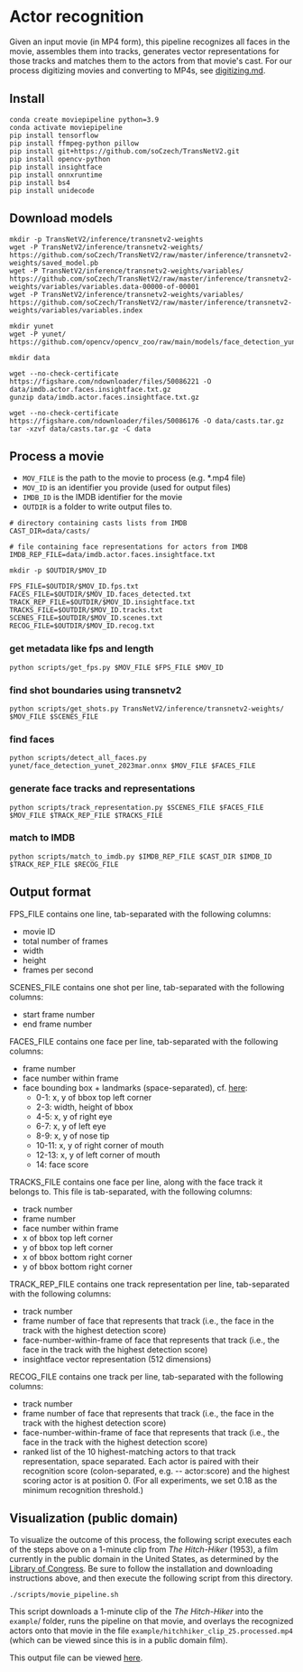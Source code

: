 # Actor recognition

Given an input movie (in MP4 form), this pipeline recognizes all faces in the movie, assembles them into tracks, generates vector representations for those tracks and matches them to the actors from that movie's cast.  For our process digitizing movies and converting to MP4s, see [digitizing.md](digitizing.md).

## Install

```
conda create moviepipeline python=3.9
conda activate moviepipeline
pip install tensorflow
pip install ffmpeg-python pillow
pip install git+https://github.com/soCzech/TransNetV2.git
pip install opencv-python
pip install insightface
pip install onnxruntime
pip install bs4
pip install unidecode
```

## Download models

```
mkdir -p TransNetV2/inference/transnetv2-weights
wget -P TransNetV2/inference/transnetv2-weights/ https://github.com/soCzech/TransNetV2/raw/master/inference/transnetv2-weights/saved_model.pb
wget -P TransNetV2/inference/transnetv2-weights/variables/ https://github.com/soCzech/TransNetV2/raw/master/inference/transnetv2-weights/variables/variables.data-00000-of-00001
wget -P TransNetV2/inference/transnetv2-weights/variables/ https://github.com/soCzech/TransNetV2/raw/master/inference/transnetv2-weights/variables/variables.index

mkdir yunet
wget -P yunet/ https://github.com/opencv/opencv_zoo/raw/main/models/face_detection_yunet/face_detection_yunet_2023mar.onnx

mkdir data

wget --no-check-certificate https://figshare.com/ndownloader/files/50086221 -O data/imdb.actor.faces.insightface.txt.gz
gunzip data/imdb.actor.faces.insightface.txt.gz

wget --no-check-certificate https://figshare.com/ndownloader/files/50086176 -O data/casts.tar.gz
tar -xzvf data/casts.tar.gz -C data
```

## Process a movie

* `MOV_FILE` is the path to the movie to process (e.g. *.mp4 file)
* `MOV_ID` is an identifier you provide (used for output files)
* `IMDB_ID` is the IMDB identifier for the movie
* `OUTDIR` is a folder to write output files to.

```
# directory containing casts lists from IMDB 
CAST_DIR=data/casts/

# file containing face representations for actors from IMDB
IMDB_REP_FILE=data/imdb.actor.faces.insightface.txt

mkdir -p $OUTDIR/$MOV_ID

FPS_FILE=$OUTDIR/$MOV_ID.fps.txt
FACES_FILE=$OUTDIR/$MOV_ID.faces_detected.txt
TRACK_REP_FILE=$OUTDIR/$MOV_ID.insightface.txt
TRACKS_FILE=$OUTDIR/$MOV_ID.tracks.txt
SCENES_FILE=$OUTDIR/$MOV_ID.scenes.txt
RECOG_FILE=$OUTDIR/$MOV_ID.recog.txt

```

### get metadata like fps and length

```
python scripts/get_fps.py $MOV_FILE $FPS_FILE $MOV_ID
```

### find shot boundaries using transnetv2

`python scripts/get_shots.py TransNetV2/inference/transnetv2-weights/ $MOV_FILE $SCENES_FILE`

### find faces

`python scripts/detect_all_faces.py yunet/face_detection_yunet_2023mar.onnx $MOV_FILE $FACES_FILE`

### generate face tracks and representations

`python scripts/track_representation.py $SCENES_FILE $FACES_FILE $MOV_FILE $TRACK_REP_FILE $TRACKS_FILE`

### match to IMDB

`python scripts/match_to_imdb.py $IMDB_REP_FILE $CAST_DIR $IMDB_ID $TRACK_REP_FILE $RECOG_FILE`


## Output format

FPS_FILE contains one line, tab-separated with the following columns:

* movie ID
* total number of frames
* width
* height
* frames per second

SCENES_FILE contains one shot per line, tab-separated with the following columns:

* start frame number
* end frame number


FACES\_FILE contains one face per line, tab-separated with the following columns:

* frame number
* face number within frame
* face bounding box + landmarks (space-separated), cf. [here](https://docs.opencv.org/4.x/df/d20/classcv_1_1FaceDetectorYN.html):
	* 0-1: x, y of bbox top left corner
	* 2-3: width, height of bbox
	* 4-5: x, y of right eye 
	* 6-7: x, y of left eye
	* 8-9: x, y of nose tip 
	* 10-11: x, y of right corner of mouth 
	* 12-13: x, y of left corner of mouth
	* 14: face score

TRACKS\_FILE contains one face per line, along with the face track it belongs to.  This file is tab-separated, with the following columns:

* track number
* frame number
* face number within frame
* x of bbox top left corner
* y of bbox top left corner
* x of bbox bottom right corner
* y of bbox bottom right corner

TRACK\_REP\_FILE contains one track representation per line, tab-separated with the following columns:

* track number
* frame number of face that represents that track (i.e., the face in the track with the highest detection score)
* face-number-within-frame of face that represents that track (i.e., the face in the track with the highest detection score)
* insightface vector representation (512 dimensions)


RECOG\_FILE contains one track per line, tab-separated with the following columns:

* track number
* frame number of face that represents that track (i.e., the face in the track with the highest detection score)
* face-number-within-frame of face that represents that track (i.e., the face in the track with the highest detection score)
* ranked list of the 10 highest-matching actors to that track representation, space separated. Each actor is paired with their recognition score (colon-separated, e.g. -- actor:score) and the highest scoring actor is at position 0.  (For all experiments, we set 0.18 as the minimum recognition threshold.)
	

## Visualization (public domain)

To visualize the outcome of this process, the following script executes each of the steps above on a 1-minute clip from *The Hitch-Hiker* (1953), a film currently in the public domain in the United States, as determined by the [Library of Congress](https://www.loc.gov/item/mbrs00047382/).  Be sure to follow the installation and downloading instructions above, and then execute the following script from this directory.

```
./scripts/movie_pipeline.sh
```

This script downloads a 1-minute clip of the *The Hitch-Hiker* into the `example`/ folder, runs the pipeline on that movie, and overlays the recognized actors onto that movie in the file `example/hitchhiker_clip_25.processed.mp4` (which can be viewed since this is in a public domain film).

This output file can be viewed [here](https://drive.google.com/file/d/163-b5UE4cMkqIxe7Nv9lYoFxzYaGCfsi/view?usp=drive_link).


